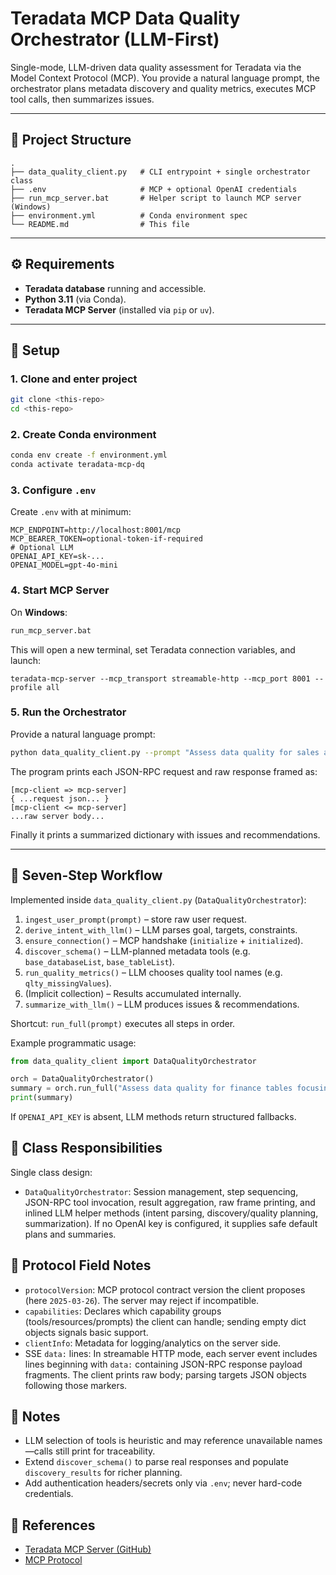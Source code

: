 # Teradata MCP Data Quality Orchestrator (LLM-First)

Single-mode, LLM-driven data quality assessment for Teradata via the Model Context Protocol (MCP). You provide a natural language prompt, the orchestrator plans metadata discovery and quality metrics, executes MCP tool calls, then summarizes issues.

---

## 📂 Project Structure

```
.
├── data_quality_client.py   # CLI entrypoint + single orchestrator class
├── .env                     # MCP + optional OpenAI credentials
├── run_mcp_server.bat       # Helper script to launch MCP server (Windows)
├── environment.yml          # Conda environment spec
└── README.md                # This file
```

---

## ⚙️ Requirements

- **Teradata database** running and accessible.
- **Python 3.11** (via Conda).
- **Teradata MCP Server** (installed via `pip` or `uv`).

---

## 🚀 Setup

### 1. Clone and enter project
```bash
git clone <this-repo>
cd <this-repo>
```

### 2. Create Conda environment
```bash
conda env create -f environment.yml
conda activate teradata-mcp-dq
```

### 3. Configure `.env`
Create `.env` with at minimum:
```env
MCP_ENDPOINT=http://localhost:8001/mcp
MCP_BEARER_TOKEN=optional-token-if-required
# Optional LLM
OPENAI_API_KEY=sk-...
OPENAI_MODEL=gpt-4o-mini
```

### 4. Start MCP Server

On **Windows**:
```bat
run_mcp_server.bat
```

This will open a new terminal, set Teradata connection variables, and launch:
```
teradata-mcp-server --mcp_transport streamable-http --mcp_port 8001 --profile all
```

### 5. Run the Orchestrator

Provide a natural language prompt:
```bash
python data_quality_client.py --prompt "Assess data quality for sales and customer related tables"
```

The program prints each JSON-RPC request and raw response framed as:
```
[mcp-client => mcp-server]
{ ...request json... }
[mcp-client <= mcp-server]
...raw server body...
```
Finally it prints a summarized dictionary with issues and recommendations.

---

## 🔄 Seven-Step Workflow

Implemented inside `data_quality_client.py` (`DataQualityOrchestrator`):
1. `ingest_user_prompt(prompt)` – store raw user request.
2. `derive_intent_with_llm()` – LLM parses goal, targets, constraints.
3. `ensure_connection()` – MCP handshake (`initialize` + `initialized`).
4. `discover_schema()` – LLM-planned metadata tools (e.g. `base_databaseList`, `base_tableList`).
5. `run_quality_metrics()` – LLM chooses quality tool names (e.g. `qlty_missingValues`).
6. (Implicit collection) – Results accumulated internally.
7. `summarize_with_llm()` – LLM produces issues & recommendations.

Shortcut: `run_full(prompt)` executes all steps in order.

Example programmatic usage:
```python
from data_quality_client import DataQualityOrchestrator

orch = DataQualityOrchestrator()
summary = orch.run_full("Assess data quality for finance tables focusing on transactions")
print(summary)
```

If `OPENAI_API_KEY` is absent, LLM methods return structured fallbacks.

## 🧩 Class Responsibilities

Single class design:

- `DataQualityOrchestrator`: Session management, step sequencing, JSON-RPC tool invocation, result aggregation, raw frame printing, and inlined LLM helper methods (intent parsing, discovery/quality planning, summarization). If no OpenAI key is configured, it supplies safe default plans and summaries.

## 📘 Protocol Field Notes

- `protocolVersion`: MCP protocol contract version the client proposes (here `2025-03-26`). The server may reject if incompatible.
- `capabilities`: Declares which capability groups (tools/resources/prompts) the client can handle; sending empty dict objects signals basic support.
- `clientInfo`: Metadata for logging/analytics on the server side.
- SSE `data:` lines: In streamable HTTP mode, each server event includes lines beginning with `data:` containing JSON-RPC response payload fragments. The client prints raw body; parsing targets JSON objects following those markers.

## 📝 Notes

- LLM selection of tools is heuristic and may reference unavailable names—calls still print for traceability.
- Extend `discover_schema()` to parse real responses and populate `discovery_results` for richer planning.
- Add authentication headers/secrets only via `.env`; never hard-code credentials.

## 📖 References

- [Teradata MCP Server (GitHub)](https://github.com/Teradata/teradata-mcp-server)  
- [MCP Protocol](https://modelcontextprotocol.io)  

